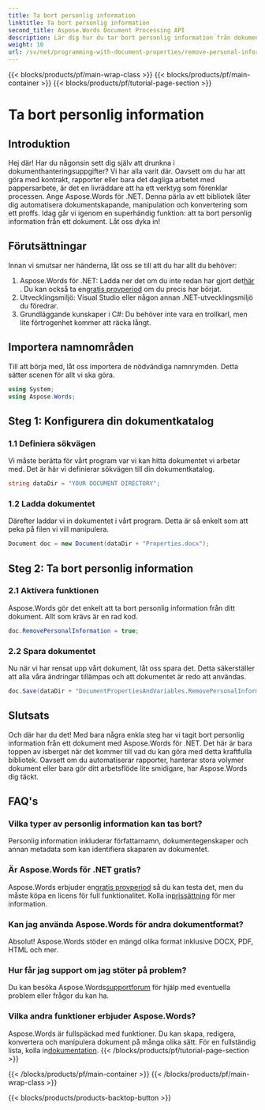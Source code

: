 ```yaml
---
title: Ta bort personlig information
linktitle: Ta bort personlig information
second_title: Aspose.Words Document Processing API
description: Lär dig hur du tar bort personlig information från dokument med Aspose.Words för .NET med denna steg-för-steg-guide. Förenkla dokumenthanteringen.
weight: 10
url: /sv/net/programming-with-document-properties/remove-personal-information/
---
```


{{< blocks/products/pf/main-wrap-class >}}
{{< blocks/products/pf/main-container >}}
{{< blocks/products/pf/tutorial-page-section >}}

# Ta bort personlig information

## Introduktion

Hej där! Har du någonsin sett dig själv att drunkna i dokumenthanteringsuppgifter? Vi har alla varit där. Oavsett om du har att göra med kontrakt, rapporter eller bara det dagliga arbetet med pappersarbete, är det en livräddare att ha ett verktyg som förenklar processen. Ange Aspose.Words för .NET. Denna pärla av ett bibliotek låter dig automatisera dokumentskapande, manipulation och konvertering som ett proffs. Idag går vi igenom en superhändig funktion: att ta bort personlig information från ett dokument. Låt oss dyka in!

## Förutsättningar

Innan vi smutsar ner händerna, låt oss se till att du har allt du behöver:

1.  Aspose.Words för .NET: Ladda ner det om du inte redan har gjort det[här](https://releases.aspose.com/words/net/) . Du kan också ta en[gratis provperiod](https://releases.aspose.com/) om du precis har börjat.
2. Utvecklingsmiljö: Visual Studio eller någon annan .NET-utvecklingsmiljö du föredrar.
3. Grundläggande kunskaper i C#: Du behöver inte vara en trollkarl, men lite förtrogenhet kommer att räcka långt.

## Importera namnområden

Till att börja med, låt oss importera de nödvändiga namnrymden. Detta sätter scenen för allt vi ska göra.

```csharp
using System;
using Aspose.Words;
```

## Steg 1: Konfigurera din dokumentkatalog

### 1.1 Definiera sökvägen

Vi måste berätta för vårt program var vi kan hitta dokumentet vi arbetar med. Det är här vi definierar sökvägen till din dokumentkatalog.

```csharp
string dataDir = "YOUR DOCUMENT DIRECTORY";
```

### 1.2 Ladda dokumentet

Därefter laddar vi in dokumentet i vårt program. Detta är så enkelt som att peka på filen vi vill manipulera.

```csharp
Document doc = new Document(dataDir + "Properties.docx");
```

## Steg 2: Ta bort personlig information

### 2.1 Aktivera funktionen

Aspose.Words gör det enkelt att ta bort personlig information från ditt dokument. Allt som krävs är en rad kod.

```csharp
doc.RemovePersonalInformation = true;
```

### 2.2 Spara dokumentet

Nu när vi har rensat upp vårt dokument, låt oss spara det. Detta säkerställer att alla våra ändringar tillämpas och att dokumentet är redo att användas.

```csharp
doc.Save(dataDir + "DocumentPropertiesAndVariables.RemovePersonalInformation.docx");
```

## Slutsats

Och där har du det! Med bara några enkla steg har vi tagit bort personlig information från ett dokument med Aspose.Words för .NET. Det här är bara toppen av isberget när det kommer till vad du kan göra med detta kraftfulla bibliotek. Oavsett om du automatiserar rapporter, hanterar stora volymer dokument eller bara gör ditt arbetsflöde lite smidigare, har Aspose.Words dig täckt.

## FAQ's

### Vilka typer av personlig information kan tas bort?

Personlig information inkluderar författarnamn, dokumentegenskaper och annan metadata som kan identifiera skaparen av dokumentet.

### Är Aspose.Words för .NET gratis?

 Aspose.Words erbjuder en[gratis provperiod](https://releases.aspose.com/) så du kan testa det, men du måste köpa en licens för full funktionalitet. Kolla in[prissättning](https://purchase.aspose.com/buy) för mer information.

### Kan jag använda Aspose.Words för andra dokumentformat?

Absolut! Aspose.Words stöder en mängd olika format inklusive DOCX, PDF, HTML och mer. 

### Hur får jag support om jag stöter på problem?

 Du kan besöka Aspose.Words[supportforum](https://forum.aspose.com/c/words/8) för hjälp med eventuella problem eller frågor du kan ha.

### Vilka andra funktioner erbjuder Aspose.Words?

Aspose.Words är fullspäckad med funktioner. Du kan skapa, redigera, konvertera och manipulera dokument på många olika sätt. För en fullständig lista, kolla in[dokumentation](https://reference.aspose.com/words/net/).
{{< /blocks/products/pf/tutorial-page-section >}}

{{< /blocks/products/pf/main-container >}}
{{< /blocks/products/pf/main-wrap-class >}}

{{< blocks/products/products-backtop-button >}}
